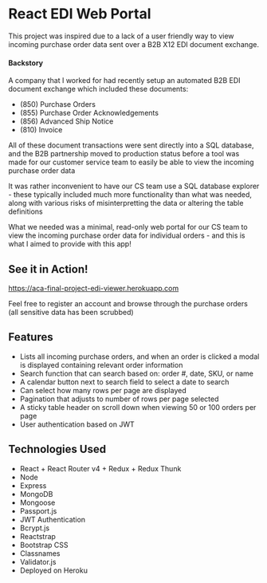 # React EDI Web Portal
This project was inspired due to a lack of a user friendly way to view incoming purchase order data sent over
a B2B X12 EDI document exchange.

#### Backstory  
A company that I worked for had recently setup an automated B2B EDI document exchange which included these documents:
- (850) Purchase Orders
- (855) Purchase Order Acknowledgements
- (856) Advanced Ship Notice
- (810) Invoice

All of these document transactions were sent directly into a SQL database, and the B2B partnership moved to production
status before a tool was made for our customer service team to easily be able to view the incoming purchase order data

It was rather inconvenient to have our CS team use a SQL database explorer - these typically included much more functionality
than what was needed, along with various risks of misinterpretting the data or altering the table definitions

What we needed was a minimal, read-only web portal for our CS team to view the incoming purchase order data for individual
orders - and this is what I aimed to provide with this app!

## See it in Action!
https://aca-final-project-edi-viewer.herokuapp.com

Feel free to register an account and browse through the purchase orders (all sensitive data has been scrubbed)

## Features
- Lists all incoming purchase orders, and when an order is clicked a modal is displayed containing relevant order information
- Search function that can search based on: order #, date, SKU, or name
- A calendar button next to search field to select a date to search
- Can select how many rows per page are displayed
- Pagination that adjusts to number of rows per page selected
- A sticky table header on scroll down when viewing 50 or 100 orders per page
- User authentication based on JWT

## Technologies Used
- React + React Router v4 + Redux + Redux Thunk
- Node
- Express
- MongoDB
- Mongoose
- Passport.js
- JWT Authentication
- Bcrypt.js
- Reactstrap
- Bootstrap CSS
- Classnames
- Validator.js
- Deployed on Heroku